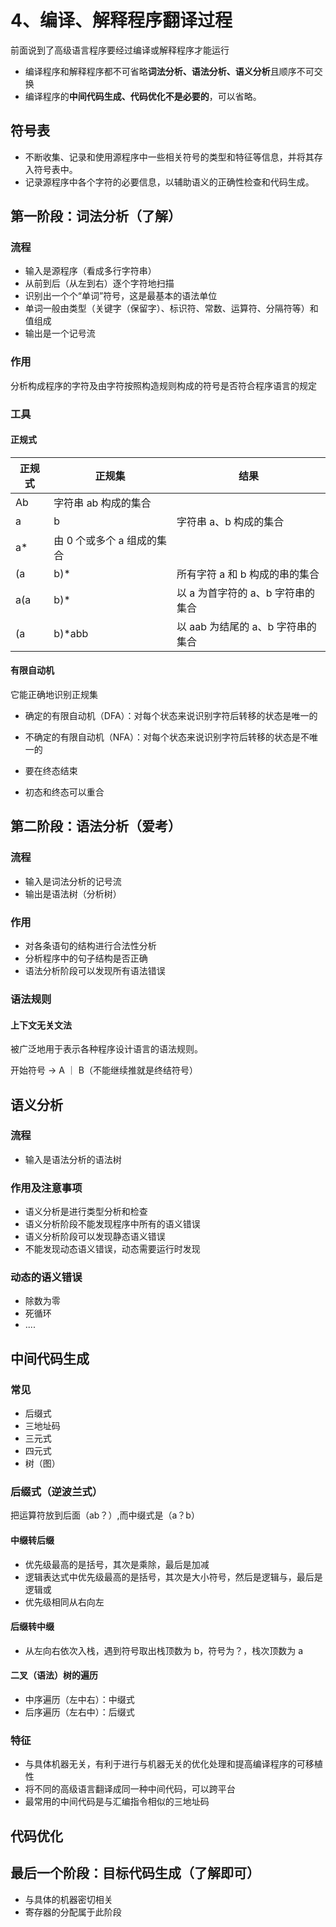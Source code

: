# 4、编译、解释程序翻译过程

前面说到了高级语言程序要经过编译或解释程序才能运行

- 编译程序和解释程序都不可省略**词法分析、语法分析、语义分析**且顺序不可交换
- 编译程序的**中间代码生成、代码优化不是必要的**，可以省略。

## 符号表

- 不断收集、记录和使用源程序中一些相关符号的类型和特征等信息，并将其存入符号表中。
- 记录源程序中各个字符的必要信息，以辅助语义的正确性检查和代码生成。

## 第一阶段：词法分析（了解）

### 流程

- 输入是源程序（看成多行字符串）
- 从前到后（从左到右）逐个字符地扫描
- 识别出一个个“单词”符号，这是最基本的语法单位
- 单词一般由类型（关键字（保留字）、标识符、常数、运算符、分隔符等）和值组成
- 输出是一个记号流

### 作用

分析构成程序的字符及由字符按照构造规则构成的符号是否符合程序语言的规定

### 工具

#### 正规式

| 正规式 | 正规集                     | 结果                              |
| ------ | -------------------------- | --------------------------------- |
| Ab     | 字符串 ab 构成的集合       |
| a      | b                          | 字符串 a、b 构成的集合            |
| a\*    | 由 0 个或多个 a 组成的集合 |
| (a     | b)\*                       | 所有字符 a 和 b 构成的串的集合    |
| a(a    | b)\*                       | 以 a 为首字符的 a、b 字符串的集合 |
| (a     | b)\*abb                    | 以 aab 为结尾的 a、b 字符串的集合 |

#### 有限自动机

它能正确地识别正规集

- 确定的有限自动机（DFA）：对每个状态来说识别字符后转移的状态是唯一的
- 不确定的有限自动机（NFA）：对每个状态来说识别字符后转移的状态是不唯一的

- 要在终态结束
- 初态和终态可以重合

## 第二阶段：语法分析（爱考）

### 流程

- 输入是词法分析的记号流
- 输出是语法树（分析树）

### 作用

- 对各条语句的结构进行合法性分析
- 分析程序中的句子结构是否正确
- 语法分析阶段可以发现所有语法错误

### 语法规则

#### 上下文无关文法

被广泛地用于表示各种程序设计语言的语法规则。

开始符号 -> A ｜ B（不能继续推就是终结符号）

## 语义分析

### 流程

- 输入是语法分析的语法树

### 作用及注意事项

- 语义分析是进行类型分析和检查
- 语义分析阶段不能发现程序中所有的语义错误
- 语义分析阶段可以发现静态语义错误
- 不能发现动态语义错误，动态需要运行时发现

### 动态的语义错误

- 除数为零
- 死循环
- ....

## 中间代码生成

### 常见

- 后缀式
- 三地址码
- 三元式
- 四元式
- 树（图）

### 后缀式（逆波兰式）

把运算符放到后面（ab？）,而中缀式是（a？b）

#### 中缀转后缀

- 优先级最高的是括号，其次是乘除，最后是加减
- 逻辑表达式中优先级最高的是括号，其次是大小符号，然后是逻辑与，最后是逻辑或
- 优先级相同从右向左

#### 后缀转中缀

- 从左向右依次入栈，遇到符号取出栈顶数为 b，符号为？，栈次顶数为 a

#### 二叉（语法）树的遍历

- 中序遍历（左中右）：中缀式
- 后序遍历（左右中）：后缀式

### 特征

- 与具体机器无关，有利于进行与机器无关的优化处理和提高编译程序的可移植性
- 将不同的高级语言翻译成同一种中间代码，可以跨平台
- 最常用的中间代码是与汇编指令相似的三地址码

## 代码优化

## 最后一个阶段：目标代码生成（了解即可）

- 与具体的机器密切相关
- 寄存器的分配属于此阶段
